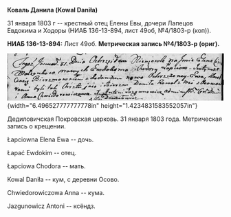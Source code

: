 **Коваль Данила (Kowal Daniła)**

31 января 1803 г -- крестный отец Елены Евы, дочери Лапецов Евдокима и
Ходоры (НИАБ 136-13-894, лист 49об, №4/1803-р (коп)).

**НИАБ 136-13-894:** Лист 49об. **Метрическая запись №4/1803-р (ориг).**

![](./media/c856aba92c85dd270c3e73814dd2b31a6e561425.png){width="6.496527777777778in"
height="1.4234831583552057in"}

Дедиловичская Покровская церковь. 31 января 1803 года. Метрическая
запись о крещении.

Łapciowna Elena Ewa -- дочь.

Łapać Ewdokim -- отец.

Łapciowa Chodora -- мать.

Kowal Daniła -- кум, с деревни Осовo.

Chwiedorowiczowa Anna -- кума.

Jazgunowicz Antoni -- ксёндз.

